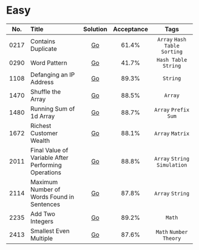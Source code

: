 # Easy

| No.  | Title                                               |                         Solution                          | Acceptance |              Tags              |
|:----:|:----------------------------------------------------|:---------------------------------------------------------:|:----------:|:------------------------------:|
| 0217 | Contains Duplicate                                  |                 [Go](contains-duplicate)                  |   61.4%    | `Array` `Hash Table` `Sorting` |
| 0290 | Word Pattern                                        |                    [Go](word-pattern)                     |   41.7%    |     `Hash Table` `String`      |
| 1108 | Defanging an IP Address                             |               [Go](defanging-an-ip-address)               |   89.3%    |            `String`            |
| 1470 | Shuffle the Array                                   |                  [Go](shuffle-the-array)                  |   88.5%    |            `Array`             |
| 1480 | Running Sum of 1d Array                             |               [Go](running-sum-of-1d-array)               |   88.7%    |      `Array` `Prefix Sum`      |
| 1672 | Richest Customer Wealth                             |               [Go](richest-customer-wealth)               |   88.1%    |        `Array` `Matrix`        |
| 2011 | Final Value of Variable After Performing Operations | [Go](final-value-of-variable-after-performing-operations) |   88.8%    | `Array` `String` `Simulation`  |
| 2114 | Maximum Number of Words Found in Sentences          |     [Go](maximum-number-of-words-found-in-sentences)      |   87.8%    |        `Array` `String`        |
| 2235 | Add Two Integers                                    |                  [Go](add-two-integers)                   |   89.2%    |             `Math`             |
| 2413 | Smallest Even Multiple                              |               [Go](smallest-even-multiple)                |   87.6%    |     `Math` `Number Theory`     |
